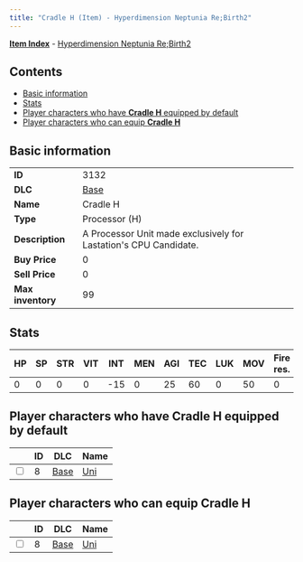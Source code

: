 ```yaml
---
title: "Cradle H (Item) - Hyperdimension Neptunia Re;Birth2"
---
```


[**Item Index**](/neptunia/rb2/item/index.html) - [Hyperdimension Neptunia Re;Birth2](/neptunia/rb2)

## Contents

- [Basic information](#basic-information)
- [Stats](#stats)
- [Player characters who have **Cradle H** equipped by default](#player-characters-who-have-cradle-h-equipped-by-default)
- [Player characters who can equip **Cradle H**](#player-characters-who-can-equip-cradle-h)

## Basic information

|   |   |
| -- | -- |
| **ID** | 3132 |
| **DLC** | [Base](/neptunia/rb2/dlc/0-base.html) |
| **Name** | Cradle H |
| **Type** | Processor (H) |
| **Description** | A Processor Unit made exclusively for Lastation's CPU Candidate. |
| **Buy Price** | 0 |
| **Sell Price** | 0 |
| **Max inventory** | 99 |

## Stats

| HP | SP | STR | VIT | INT | MEN | AGI | TEC | LUK | MOV | Fire res. | Ice res. | Wind res. | Lightning res. |
| -- | -- | --- | --- | --- | --- | --- | --- | --- | --- | --------- | -------- | --------- | -------------- |
| 0 | 0 | 0 | 0 | -15 | 0 | 25 | 60 | 0 | 50 | 0 | 0 | 0 | 0 |

## Player characters who have **Cradle H** equipped by default

|    | ID | DLC | Name |
| -- | -- | --- | ---- |
| <input type="checkbox" id="rb2-player-0-8" class="trackbox" /> | 8 | [Base](/neptunia/rb2/dlc/0-base.html) | [Uni](/neptunia/rb2/player/0-8-uni.html) |

## Player characters who can equip **Cradle H**

|    | ID | DLC | Name |
| -- | -- | --- | ---- |
| <input type="checkbox" id="rb2-player-0-8" class="trackbox" /> | 8 | [Base](/neptunia/rb2/dlc/0-base.html) | [Uni](/neptunia/rb2/player/0-8-uni.html) |